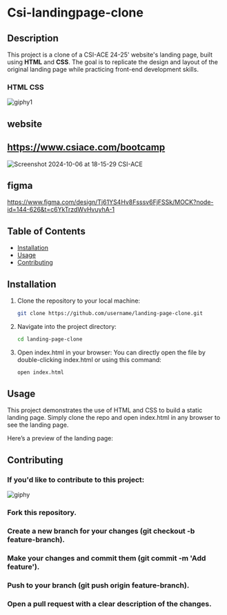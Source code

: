 # Csi-landingpage-clone

## Description
This project is a clone of a CSI-ACE 24-25' website's landing page, built using **HTML** and **CSS**. The goal is to replicate the design and layout of the original landing page while practicing front-end development skills.
### HTML CSS
![giphy1](https://github.com/user-attachments/assets/23a56b37-3680-4cc0-9bf0-a9269afb4087)


## website
## https://www.csiace.com/bootcamp

![Screenshot 2024-10-06 at 18-15-29 CSI-ACE](https://github.com/user-attachments/assets/95f4ba28-dbb2-4f42-929b-b36f72136329)

## figma 
https://www.figma.com/design/Tj61YS4Hv8Fsssv6FjFSSk/MOCK?node-id=144-626&t=c6YkTrzdWvHvuyhA-1

## Table of Contents
- [Installation](#installation)
- [Usage](#usage)
- [Contributing](#contributing)

## Installation
1. Clone the repository to your local machine:
   ```bash
   git clone https://github.com/username/landing-page-clone.git
2. Navigate into the project directory:
   ```bash
   cd landing-page-clone
3. Open index.html in your browser:
   You can directly open the file by double-clicking index.html or using this command:
   ```bash
   open index.html

## Usage
This project demonstrates the use of HTML and CSS to build a static landing page. Simply clone the repo and open index.html in any browser to see the landing page.

Here’s a preview of the landing page:
## Contributing

### If you'd like to contribute to this project:

![giphy](https://github.com/user-attachments/assets/80e0724e-c1dc-42f9-8a1a-e3896dd106dc)     

###  Fork this repository.
### Create a new branch for your changes (git checkout -b feature-branch).
### Make your changes and commit them (git commit -m 'Add feature').
### Push to your branch (git push origin feature-branch).
### Open a pull request with a clear description of the changes.   

   
